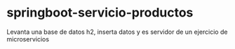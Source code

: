 # springboot-servicio-productos
Levanta una base de datos h2, inserta datos y es servidor de un ejercicio de microservicios

